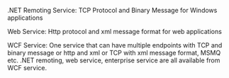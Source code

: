 .NET Remoting Service:
TCP Protocol and Binary Message for Windows applications

Web Service:
Http protocol and xml message format for web applications

WCF Service:
One service that can have multiple endpoints with TCP and binary message or http and xml or 
TCP with xml message format, MSMQ etc. .NET remoting, web service, enterprise service are all available from WCF service.





